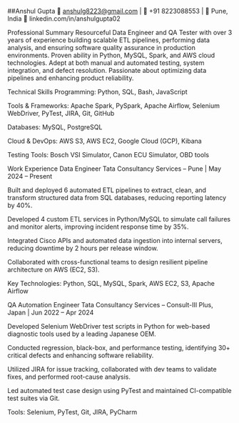 ##Anshul Gupta
📧 anshulg8223@gmail.com | 📱 +91 8223088553 | 📍 Pune, India
🔗 linkedin.com/in/anshulgupta02

Professional Summary
Resourceful Data Engineer and QA Tester with over 3 years of experience building scalable ETL pipelines, performing data analysis, and ensuring software quality assurance in production environments. Proven ability in Python, MySQL, Spark, and AWS cloud technologies. Adept at both manual and automated testing, system integration, and defect resolution. Passionate about optimizing data pipelines and enhancing product reliability.

Technical Skills
Programming: Python, SQL, Bash, JavaScript

Tools & Frameworks: Apache Spark, PySpark, Apache Airflow, Selenium WebDriver, PyTest, JIRA, Git, GitHub

Databases: MySQL, PostgreSQL

Cloud & DevOps: AWS S3, AWS EC2, Google Cloud (GCP), Kibana

Testing Tools: Bosch VSI Simulator, Canon ECU Simulator, OBD tools

Work Experience
Data Engineer
Tata Consultancy Services – Pune | May 2024 – Present

Built and deployed 6 automated ETL pipelines to extract, clean, and transform structured data from SQL databases, reducing reporting latency by 40%.

Developed 4 custom ETL services in Python/MySQL to simulate call failures and monitor alerts, improving incident response time by 35%.

Integrated Cisco APIs and automated data ingestion into internal servers, reducing downtime by 2 hours per release window.

Collaborated with cross-functional teams to design resilient pipeline architecture on AWS (EC2, S3).

Key Technologies: Python, SQL, MySQL, Spark, AWS EC2, S3, Apache Airflow

QA Automation Engineer
Tata Consultancy Services – Consult-III Plus, Japan | Jun 2022 – Apr 2024

Developed Selenium WebDriver test scripts in Python for web-based diagnostic tools used by a leading Japanese OEM.

Conducted regression, black-box, and performance testing, identifying 30+ critical defects and enhancing software reliability.

Utilized JIRA for issue tracking, collaborated with dev teams to validate fixes, and performed root-cause analysis.

Led automated test case design using PyTest and maintained CI-compatible test suites via Git.

Tools: Selenium, PyTest, Git, JIRA, PyCharm

